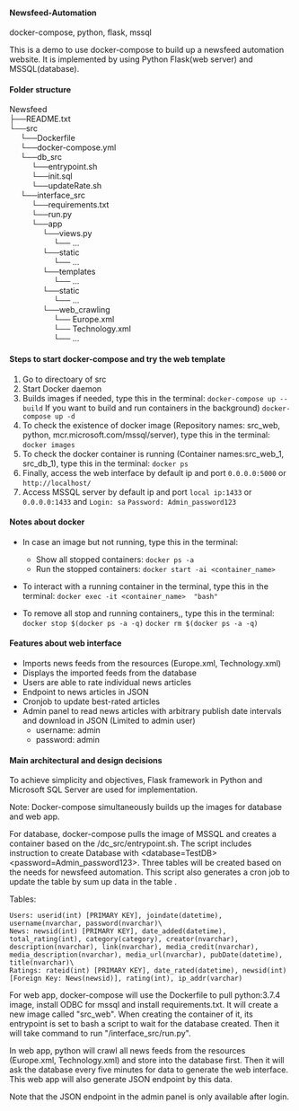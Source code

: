 #### Newsfeed-Automation
docker-compose, python, flask, mssql

This is a demo to use docker-compose to build up a newsfeed automation website. It is implemented by using Python Flask(web server) and MSSQL(database).

#### Folder structure 

Newsfeed<br/>
├──README.txt<br/>
└──src<br/>
&nbsp;&nbsp;&nbsp;&nbsp;&nbsp;└──Dockerfile<br/>
&nbsp;&nbsp;&nbsp;&nbsp;&nbsp;└──docker-compose.yml<br/>
&nbsp;&nbsp;&nbsp;&nbsp;&nbsp;└──db_src<br/>
&nbsp;&nbsp;&nbsp;&nbsp;&nbsp;&nbsp;&nbsp;&nbsp;&nbsp;&nbsp;└──entrypoint.sh<br/>
&nbsp;&nbsp;&nbsp;&nbsp;&nbsp;&nbsp;&nbsp;&nbsp;&nbsp;&nbsp;└──init.sql<br/>
&nbsp;&nbsp;&nbsp;&nbsp;&nbsp;&nbsp;&nbsp;&nbsp;&nbsp;&nbsp;└──updateRate.sh<br/>
&nbsp;&nbsp;&nbsp;&nbsp;&nbsp;└──interface_src<br/>
&nbsp;&nbsp;&nbsp;&nbsp;&nbsp;&nbsp;&nbsp;&nbsp;&nbsp;&nbsp;└──requirements.txt<br/>
&nbsp;&nbsp;&nbsp;&nbsp;&nbsp;&nbsp;&nbsp;&nbsp;&nbsp;&nbsp;└──run.py<br/>
&nbsp;&nbsp;&nbsp;&nbsp;&nbsp;&nbsp;&nbsp;&nbsp;&nbsp;&nbsp;└──app<br/>
&nbsp;&nbsp;&nbsp;&nbsp;&nbsp;&nbsp;&nbsp;&nbsp;&nbsp;&nbsp;&nbsp;&nbsp;&nbsp;&nbsp;&nbsp;└──views.py<br/>
&nbsp;&nbsp;&nbsp;&nbsp;&nbsp;&nbsp;&nbsp;&nbsp;&nbsp;&nbsp;&nbsp;&nbsp;&nbsp;&nbsp;&nbsp;&nbsp;&nbsp;&nbsp;&nbsp;&nbsp;└── ...<br/>
&nbsp;&nbsp;&nbsp;&nbsp;&nbsp;&nbsp;&nbsp;&nbsp;&nbsp;&nbsp;&nbsp;&nbsp;&nbsp;&nbsp;&nbsp;└──static<br/>
&nbsp;&nbsp;&nbsp;&nbsp;&nbsp;&nbsp;&nbsp;&nbsp;&nbsp;&nbsp;&nbsp;&nbsp;&nbsp;&nbsp;&nbsp;&nbsp;&nbsp;&nbsp;&nbsp;&nbsp;└── ...<br/>
&nbsp;&nbsp;&nbsp;&nbsp;&nbsp;&nbsp;&nbsp;&nbsp;&nbsp;&nbsp;&nbsp;&nbsp;&nbsp;&nbsp;&nbsp;└──templates<br/>
&nbsp;&nbsp;&nbsp;&nbsp;&nbsp;&nbsp;&nbsp;&nbsp;&nbsp;&nbsp;&nbsp;&nbsp;&nbsp;&nbsp;&nbsp;&nbsp;&nbsp;&nbsp;&nbsp;&nbsp;└── ...<br/>
&nbsp;&nbsp;&nbsp;&nbsp;&nbsp;&nbsp;&nbsp;&nbsp;&nbsp;&nbsp;&nbsp;&nbsp;&nbsp;&nbsp;&nbsp;└──static<br/>
&nbsp;&nbsp;&nbsp;&nbsp;&nbsp;&nbsp;&nbsp;&nbsp;&nbsp;&nbsp;&nbsp;&nbsp;&nbsp;&nbsp;&nbsp;&nbsp;&nbsp;&nbsp;&nbsp;&nbsp;└── ...<br/>
&nbsp;&nbsp;&nbsp;&nbsp;&nbsp;&nbsp;&nbsp;&nbsp;&nbsp;&nbsp;&nbsp;&nbsp;&nbsp;&nbsp;&nbsp;└──web_crawling<br/>
&nbsp;&nbsp;&nbsp;&nbsp;&nbsp;&nbsp;&nbsp;&nbsp;&nbsp;&nbsp;&nbsp;&nbsp;&nbsp;&nbsp;&nbsp;&nbsp;&nbsp;&nbsp;&nbsp;&nbsp;└── Europe.xml<br/>
&nbsp;&nbsp;&nbsp;&nbsp;&nbsp;&nbsp;&nbsp;&nbsp;&nbsp;&nbsp;&nbsp;&nbsp;&nbsp;&nbsp;&nbsp;&nbsp;&nbsp;&nbsp;&nbsp;&nbsp;└── Technology.xml<br/>
 &nbsp;&nbsp;&nbsp;&nbsp;&nbsp;&nbsp;&nbsp;&nbsp;&nbsp;&nbsp;&nbsp;&nbsp;&nbsp;&nbsp;&nbsp;&nbsp;&nbsp;&nbsp;&nbsp;&nbsp;└── ...<br/>          

#### Steps to start docker-compose and try the web template

1. Go to directoary of src
2. Start Docker daemon
3. Builds images if needed, type this in the terminal:
```docker-compose up --build```
If you want to build and run containers in the background)
```docker-compose up -d```
4. To check the existence of docker image (Repository names: src_web, python, mcr.microsoft.com/mssql/server), type this in the terminal:
```docker images```
5. To check the docker container is running (Container names:src_web_1, src_db_1), type this in the terminal:
```docker ps```
6. Finally, access the web interface by default ip and port
```0.0.0.0:5000``` or ```http://localhost/```
7. Access MSSQL server by default ip and port
    ```local ip:1433```   or  ```0.0.0.0:1433```
    and ```Login: sa```   ```Password: Admin_password123```
    

#### Notes about docker 
* In case an image but not running, type this in the terminal:
    * Show all stopped containers:
        ```docker ps -a```
    * Run the stopped containers:
    ```docker start -ai <container_name>```
         
* To interact with a running container in the terminal, type this in the terminal:
    ```docker exec -it <container_name>  "bash"```
    
* To remove all stop and running containers,, type this in the terminal:
    ```docker stop $(docker ps -a -q)```
    ```docker rm $(docker ps -a -q)```
    
    
####  Features about web interface 
* Imports news feeds from the resources (Europe.xml, Technology.xml)
* Displays the imported feeds from the database
* Users are able to rate individual news articles
* Endpoint to news articles in JSON
* Cronjob to update best-rated articles
* Admin panel to read news articles with arbitrary publish date intervals and download in JSON (Limited to admin user)
    * username: admin
    * password: admin
    
    
####  Main architectural and design decisions 
To achieve simplicity and objectives, Flask framework in Python and Microsoft SQL Server are used for implementation. 

Note: Docker-compose simultaneously builds up the images for database and web app. 

For database, docker-compose pulls the image of MSSQL and creates a container based on the /dc_src/entrypoint.sh. The script includes instruction to create Database with <database=TestDB> <password=Admin_password123>. Three tables will be created based on the needs for newsfeed automation. This script also generates a cron job to update the table <News> by sum up data in the table <Ratings>.

Tables:    
```
Users: userid(int) [PRIMARY KEY], joindate(datetime), username(nvarchar, password(nvarchar)\
News: newsid(int) [PRIMARY KEY], date_added(datetime), total_rating(int), category(category), creator(nvarchar), description(nvarchar), link(nvarchar), media_credit(nvarchar), media_description(nvarchar), media_url(nvarchar), pubDate(datetime), title(nvarchar)\
Ratings: rateid(int) [PRIMARY KEY], date_rated(datetime), newsid(int) [Foreign Key: News(newsid)], rating(int), ip_addr(varchar)
```
    
For web app, docker-compose will use the Dockerfile to pull python:3.7.4 image, install ODBC for mssql and install requirements.txt. It will create a new image called "src_web". When creating the container of it, its entrypoint is set to bash a script to wait for the database created. Then it will take command to run "/interface_src/run.py". 

In web app, python will crawl all news feeds from the resources (Europe.xml, Technology.xml) and store into the database first. Then it will ask the database every five minutes for data to generate the web interface. This web app will also generate JSON endpoint by this data. 

Note that the JSON endpoint in the admin panel is only available after login.

